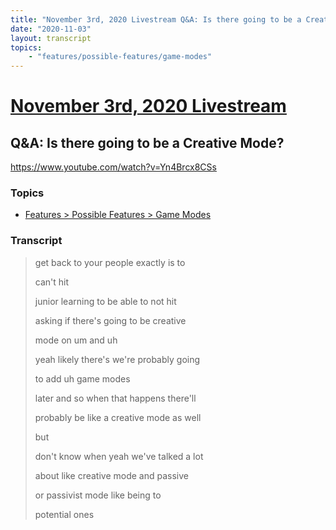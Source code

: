 ```yaml
---
title: "November 3rd, 2020 Livestream Q&A: Is there going to be a Creative Mode?"
date: "2020-11-03"
layout: transcript
topics:
    - "features/possible-features/game-modes"
---
```

# [November 3rd, 2020 Livestream](../2020-11-03.md)
## Q&A: Is there going to be a Creative Mode?
https://www.youtube.com/watch?v=Yn4Brcx8CSs

### Topics
* [Features > Possible Features > Game Modes](../topics/features/possible-features/game-modes.md)

### Transcript

> get back to your people exactly is to
>
> can't hit
>
> junior learning to be able to not hit
>
>
>
> asking if there's going to be creative
>
> mode on um and uh
>
> yeah likely there's we're probably going
>
> to add uh game modes
>
> later and so when that happens there'll
>
> probably be like a creative mode as well
>
> but
>
> don't know when yeah we've talked a lot
>
> about like creative mode and passive
>
> or passivist mode like being to
>
> potential ones
>
